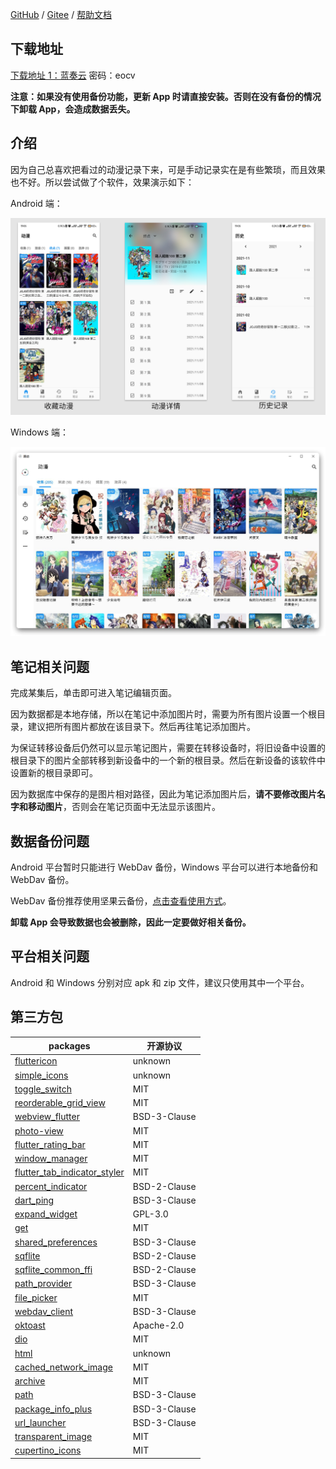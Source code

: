 [GitHub](https://github.com/linyi102/anime_trace) / [Gitee](https://gitee.com/linyi517/anime_trace) / [帮助文档](https://www.yuque.com/linyi517/fzfxr0)

## 下载地址

[下载地址 1：蓝奏云](https://wwc.lanzouw.com/b01uyqcrg?password=eocv) 密码：eocv

**注意：如果没有使用备份功能，更新 App 时请直接安装。否则在没有备份的情况下卸载 App，会造成数据丢失。**

## 介绍

因为自己总喜欢把看过的动漫记录下来，可是手动记录实在是有些繁琐，而且效果也不好。所以尝试做了个软件，效果演示如下：

Android 端：

![](./assets/images/example-android.png)

Windows 端：

![](./assets/images/example-win.jpg)

## 笔记相关问题

完成某集后，单击即可进入笔记编辑页面。

因为数据都是本地存储，所以在笔记中添加图片时，需要为所有图片设置一个根目录，建议把所有图片都放在该目录下。然后再往笔记添加图片。

为保证转移设备后仍然可以显示笔记图片，需要在转移设备时，将旧设备中设置的根目录下的图片全部转移到新设备中的一个新的根目录。然后在新设备的该软件中设置新的根目录即可。

因为数据库中保存的是图片相对路径，因此为笔记添加图片后，**请不要修改图片名字和移动图片**，否则会在笔记页面中无法显示该图片。

## 数据备份问题

Android 平台暂时只能进行 WebDav 备份，Windows 平台可以进行本地备份和 WebDav 备份。

WebDav 备份推荐使用坚果云备份，[点击查看使用方式](https://help.jianguoyun.com/?p=2064)。

**卸载 App 会导致数据也会被删除，因此一定要做好相关备份。**

## 平台相关问题

Android 和 Windows 分别对应 apk 和 zip 文件，建议只使用其中一个平台。

## 第三方包

| packages                                                                                        | 开源协议     |
| ----------------------------------------------------------------------------------------------- | ------------ |
| [fluttericon](https://pub.flutter-io.cn/packages/fluttericon)                                   | unknown      |
| [simple_icons](https://pub.flutter-io.cn/packages/simple_icons)                                 | unknown      |
| [toggle_switch](https://pub.flutter-io.cn/packages/toggle_switch)                               | MIT          |
| [reorderable_grid_view](https://pub.flutter-io.cn/packages/reorderable_grid_view)               | MIT          |
| [webview_flutter](https://pub.flutter-io.cn/packages/webview_flutter)                           | BSD-3-Clause |
| [photo-view](https://pub.flutter-io.cn/packages/photo_view)                                     | MIT          |
| [flutter_rating_bar](https://pub.flutter-io.cn/packages/flutter_rating_bar)                     | MIT          |
| [window_manager](https://pub.flutter-io.cn/packages/window_manager)                             | MIT          |
| [flutter_tab_indicator_styler](https://pub.flutter-io.cn/packages/flutter_tab_indicator_styler) | MIT          |
| [percent_indicator](https://pub.flutter-io.cn/packages/percent_indicator)                       | BSD-2-Clause |
| [dart_ping](https://pub.flutter-io.cn/packages/dart_ping)                                       | BSD-3-Clause |
| [expand_widget](https://pub.flutter-io.cn/packages/expand_widget)                               | GPL-3.0      |
| [get](https://pub.flutter-io.cn/packages/get)                                                   | MIT          |
| [shared_preferences](https://pub.flutter-io.cn/packages/shared_preferences)                     | BSD-3-Clause |
| [sqflite](https://pub.flutter-io.cn/packages/sqflite)                                           | BSD-2-Clause |
| [sqflite_common_ffi](https://pub.flutter-io.cn/packages/sqflite_common_ffi)                     | BSD-2-Clause |
| [path_provider](https://pub.flutter-io.cn/packages/path_provider)                               | BSD-3-Clause |
| [file_picker](https://pub.flutter-io.cn/packages/file_picker)                                   | MIT          |
| [webdav_client](https://pub.flutter-io.cn/packages/webdav_client)                               | BSD-3-Clause |
| [oktoast](https://pub.flutter-io.cn/packages/oktoast)                                           | Apache-2.0   |
| [dio](https://pub.flutter-io.cn/packages/dio)                                                   | MIT          |
| [html](https://pub.flutter-io.cn/packages/html)                                                 | unknown      |
| [cached_network_image](https://pub.flutter-io.cn/packages/cached_network_image)                 | MIT          |
| [archive](https://pub.flutter-io.cn/packages/archive)                                           | MIT          |
| [path](https://pub.flutter-io.cn/packages/path)                                                 | BSD-3-Clause |
| [package_info_plus](https://pub.flutter-io.cn/packages/package_info_plus)                       | BSD-3-Clause |
| [url_launcher](https://pub.flutter-io.cn/packages/url_launcher)                                 | BSD-3-Clause |
| [transparent_image](https://pub.flutter-io.cn/packages/transparent_image)                       | MIT          |
| [cupertino_icons](https://pub.flutter-io.cn/packages/cupertino_icons)                           | MIT          |
